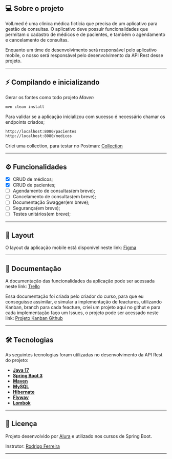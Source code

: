 ## 💻 Sobre o projeto

Voll.med é uma clínica médica fictícia que precisa de um aplicativo para gestão de consultas. O aplicativo deve possuir funcionalidades que permitam o cadastro de médicos e de pacientes, e também o agendamento e cancelamento de consultas.

Enquanto um time de desenvolvimento será responsável pelo aplicativo mobile, o nosso será responsável pelo desenvolvimento da API Rest desse projeto.

---

## ⚡ Compilando e inicializando

Gerar os fontes como todo projeto _Maven_
```bash
mvn clean install
```
Para validar se a aplicação inicializou com sucesso é necessário chamar os endpoints criados;
```bash
http://localhost:8080/pacientes
http://localhost:8080/medicos
```

Criei uma collection, para testar no Postman: <a href="https://github.com/pedrorafante/medVoll/blob/main/src/main/resources/collection/VollMed.postman_collection.json"> Collection </a>

---

## ⚙️ Funcionalidades

- [x] CRUD de médicos;
- [x] CRUD de pacientes;
- [ ] Agendamento de consultas(em breve);
- [ ] Cancelamento de consultas(em breve);
- [ ] Documentação Swagger(em breve);
- [ ] Segurança(em breve);
- [ ] Testes unitários(em breve);

---

## 🎨 Layout

O layout da aplicação mobile está disponível neste link: <a href="https://www.figma.com/file/N4CgpJqsg7gjbKuDmra3EV/Voll.med">Figma</a>

---

## 📄 Documentação

A documentação das funcionalidades da aplicação pode ser acessada neste link: <a href="https://trello.com/b/O0lGCsKb/api-voll-med">Trello</a>

Essa documentação foi criada pelo criador do curso, para que eu conseguisse assimilar, e simular a implementação de feactures, utilizando Kanban, branch para cada feacture, criei um projeto aqui no githut e para cada implementação faço um Issues, o projeto pode ser acessado neste link: <a href="https://github.com/users/pedrorafante/projects/1"> Projeto Kanban Github</a>

---

## 🛠 Tecnologias

As seguintes tecnologias foram utilizadas no desenvolvimento da API Rest do projeto:

- **[Java 17](https://www.oracle.com/java)**
- **[Spring Boot 3](https://spring.io/projects/spring-boot)**
- **[Maven](https://maven.apache.org)**
- **[MySQL](https://www.mysql.com)**
- **[Hibernate](https://hibernate.org)**
- **[Flyway](https://flywaydb.org)**
- **[Lombok](https://projectlombok.org)**

---

## 📝 Licença

Projeto desenvolvido por [Alura](https://www.alura.com.br) e utilizado nos cursos de Spring Boot.

Instrutor: [Rodrigo Ferreira](https://cursos.alura.com.br/user/rodrigo-ferreira) 

---
